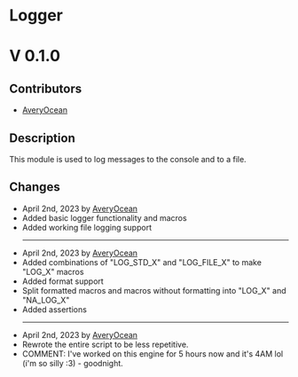<h1>Logger</h1>
<h1>V 0.1.0</h1>

<h2>Contributors</h2>
<ul>
  <li><a href="https://github.com/averyocean65">AveryOcean</a></li>
</ul>

<h2>Description</h2>
<p>This module is used to log messages to the console and to a file.</p>

<h2>Changes</h2>
<ul>
    <li>April 2nd, 2023 by <a href="https://github.com/averyocean65">AveryOcean</a></li>
    <li>Added basic logger functionality and macros</li>
    <li>Added working file logging support</li>

<hr>
    <li>April 2nd, 2023 by <a href="https://github.com/averyocean65">AveryOcean</a></li>
    <li>Added combinations of "LOG_STD_X" and "LOG_FILE_X" to make "LOG_X" macros</li>
    <li>Added format support</li>
    <li>Split formatted macros and macros without formatting into "LOG_X" and "NA_LOG_X"</li>
    <li>Added assertions</li>
<hr>
    <li>April 2nd, 2023 by <a href="https://github.com/averyocean65">AveryOcean</a></li>
    <li>Rewrote the entire script to be less repetitive.</li>
    <li>COMMENT: I've worked on this engine for 5 hours now and it's 4AM lol (i'm so silly :3) - goodnight.</li>
</ul>